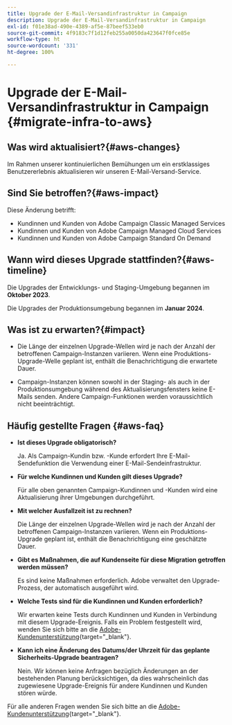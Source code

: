 ```yaml
---
title: Upgrade der E-Mail-Versandinfrastruktur in Campaign
description: Upgrade der E-Mail-Versandinfrastruktur in Campaign
exl-id: f01e38ad-490e-4389-af5e-87beef533eb0
source-git-commit: 4f9183c7f1d12feb255a0050da423647f0fce85e
workflow-type: ht
source-wordcount: '331'
ht-degree: 100%

---
```


# Upgrade der E-Mail-Versandinfrastruktur in Campaign {#migrate-infra-to-aws}

## Was wird aktualisiert?{#aws-changes}

Im Rahmen unserer kontinuierlichen Bemühungen um ein erstklassiges Benutzererlebnis aktualisieren wir unseren E-Mail-Versand-Service.

## Sind Sie betroffen?{#aws-impact}

Diese Änderung betrifft:

* Kundinnen und Kunden von Adobe Campaign Classic Managed Services
* Kundinnen und Kunden von Adobe Campaign Managed Cloud Services
* Kundinnen und Kunden von Adobe Campaign Standard On Demand

## Wann wird dieses Upgrade stattfinden?{#aws-timeline}

Die Upgrades der Entwicklungs- und Staging-Umgebung begannen im **Oktober 2023**.

Die Upgrades der Produktionsumgebung begannen im **Januar 2024**.

## Was ist zu erwarten?{#impact}

* Die Länge der einzelnen Upgrade-Wellen wird je nach der Anzahl der betroffenen Campaign-Instanzen variieren. Wenn eine Produktions-Upgrade-Welle geplant ist, enthält die Benachrichtigung die erwartete Dauer.

* Campaign-Instanzen können sowohl in der Staging- als auch in der Produktionsumgebung während des Aktualisierungsfensters keine E-Mails senden. Andere Campaign-Funktionen werden voraussichtlich nicht beeinträchtigt.

## Häufig gestellte Fragen {#aws-faq}

* **Ist dieses Upgrade obligatorisch?**

  Ja. Als Campaign-Kundin bzw. -Kunde erfordert Ihre E-Mail-Sendefunktion die Verwendung einer E-Mail-Sendeinfrastruktur.

* **Für welche Kundinnen und Kunden gilt dieses Upgrade?**

  Für alle oben genannten Campaign-Kundinnen und -Kunden wird eine Aktualisierung ihrer Umgebungen durchgeführt.

* **Mit welcher Ausfallzeit ist zu rechnen?**

  Die Länge der einzelnen Upgrade-Wellen wird je nach der Anzahl der betroffenen Campaign-Instanzen variieren. Wenn ein Produktions-Upgrade geplant ist, enthält die Benachrichtigung eine geschätzte Dauer.

* **Gibt es Maßnahmen, die auf Kundenseite für diese Migration getroffen werden müssen?**

  Es sind keine Maßnahmen erforderlich. Adobe verwaltet den Upgrade-Prozess, der automatisch ausgeführt wird.

* **Welche Tests sind für die Kundinnen und Kunden erforderlich?**

  Wir erwarten keine Tests durch Kundinnen und Kunden in Verbindung mit diesem Upgrade-Ereignis. Falls ein Problem festgestellt wird, wenden Sie sich bitte an die [Adobe-Kundenunterstützung](https://experienceleague.adobe.com/de?support-solution=Campaign&lang=de#support){target="_blank"}.


* **Kann ich eine Änderung des Datums/der Uhrzeit für das geplante Sicherheits-Upgrade beantragen?**

  Nein. Wir können keine Anfragen bezüglich Änderungen an der bestehenden Planung berücksichtigen, da dies wahrscheinlich das zugewiesene Upgrade-Ereignis für andere Kundinnen und Kunden stören würde.

Für alle anderen Fragen wenden Sie sich bitte an die [Adobe-Kundenunterstützung](https://experienceleague.adobe.com/de?support-solution=Campaign&lang=de#support){target="_blank"}.
